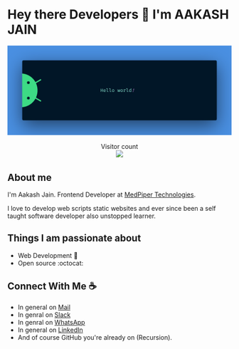 # Hey there Developers :wave: I'm AAKASH JAIN

<img src="https://raw.githubusercontent.com/imaakashjain/imaakashjain/master/resources/banner.png" alt="Hello world">

<p align="center"> 
  Visitor count<br>
  <img src="https://profile-counter.glitch.me/imaakashjain/count.svg" />
</p>


## About me

I'm Aakash Jain. Frontend Developer at [MedPiper Technologies](https://www.medpiper.com/). 

I love to develop web scripts static websites and ever since been a self taught software developer also unstopped learner. 


## Things I am passionate about

- Web Development :robot:
- Open source :octocat:


## Connect With Me :coffee:

- In general on [Mail](mailto:aakash@medpiper.com)
- In genral on [Slack](aakash@medpiper.com)
- In genral on [WhatsApp](https://api.whatsapp.com/send/?phone=918627081256&text=Hi&app_absent=0)
- In general on [LinkedIn](https://www.linkedin.com/in/jainaakash21)
- And of course GitHub you're already on (Recursion).
